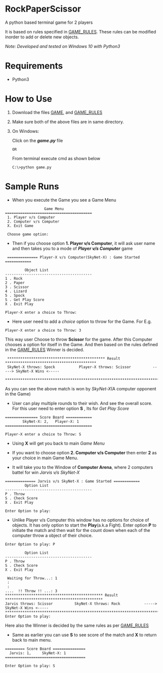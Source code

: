 # RockPaperScissor
A python based terminal game for 2 players

It is based on rules specified in [GAME_RULES](https://github.com/Aash90/RockPaperScissor/blob/master/game_objects.py).
These rules can be modified inorder to add or delete new objects.

_Note: Developed and tested on Windows 10 with Python3_

# Requirements
- Python3

# How to Use
1. Download the files [GAME](https://github.com/Aash90/RockPaperScissor/blob/master/game.py), and [GAME_RULES](https://github.com/Aash90/RockPaperScissor/blob/master/game_objects.py)

2. Make sure both of the above files are in same directory.
3. On Windows:

    Click on the **_game.py_** file
       
       OR
       
    From terminal execute cmd as shown below
    ``` 
    C:\>python game.py
    ```

# Sample Runs
- When you execute the Game you see a Game Menu
```
                  Game Menu
========================================
 1. Player v/s Computer
 2. Computer v/s Computer
 X. Exit Game

 Choose game option:
```
- Then if you choose option **1. Player v/s Computer**, it will ask user name and then takes you to a mode of **_Player v/s Computer_** game

```
 ============== Player-X v/s Computer(SkyNet-X) : Game Started ============

         Object List
----------------------------------------
1 . Rock
2 . Paper
3 . Scissor
4 . Lizard
5 . Spock
S . Get Play Score
X . Exit Play

Player-X enter a choice to Throw:
```
- Here user need to add a _choice_ option to throw for the Game.
For E.g.
```
Player-X enter a choice to Throw: 3
```
This way user Choose to throw **Scissor** for the game.
After this Computer chooses a option for itself in the Game. And then based on the rules defined in the [GAME_RULES](https://github.com/Aash90/RockPaperScissor/blob/master/game_objects.py) Winner is decided.
```
 ********************************************* Result ******************************************
 SkyNet-X throws: Spock           Player-X throws: Scissor          -----> SkyNet-X Wins <-----
 ***********************************************************************************************
```
As you can see the above match is won by _SkyNet-X_(A computer opponent in the Game)

- User can play multiple rounds to their wish. And see the overall score. For this user need to enter option **S** , Its for _Get Play Score_

```
=============== Score Board ============
        SkyNet-X: 2,   Player-X: 1
========================================

Player-X enter a choice to Throw: S

```
- Using **X** will get you back to main _Game Menu_

- If you want to choose option **2. Computer v/s Computer** then enter **2** as your choice in main Game Menu.
- It will take you to the Window of **Computer Arena**, where 2 computers battel for win _Jarvis v/s SkyNet-X_
```
============== Jarvis v/s SkyNet-X : Game Started ============
         Option List
----------------------------------------
P . Throw
S . Check Score
X . Exit Play

Enter Option to play:
```
- Unlike Player v/s Computer this window has no options for choice of objects. It has only option to start the **Play**(a.k.a Fight). Enter option **P** to initiate the match and then wait for the count down when each of the computer throw a object of their choice.
```      
Enter Option to play: P

         Option List
----------------------------------------
P . Throw
S . Check Score
X . Exit Play

 Waiting for Throw...: 1
 :
 : 
....  !! Throw !! ...: 3
********************************************* Result *********************************************
Jarvis throws: Scissor          SkyNet-X throws: Rock           -----> SkyNet-X Wins <-----
****************************************************************************************************
Enter Option to play:
```

Here also the Winner is decided by the same rules as per [GAME_RULES](https://github.com/Aash90/RockPaperScissor/blob/master/game_objects.py)

- Same as earlier you can use **S** to see score of the match and **X** to return back to main menu.
```
========= Score Board ===============
  Jarvis: 1,     SkyNet-X: 1
=====================================

Enter Option to play: S
```

